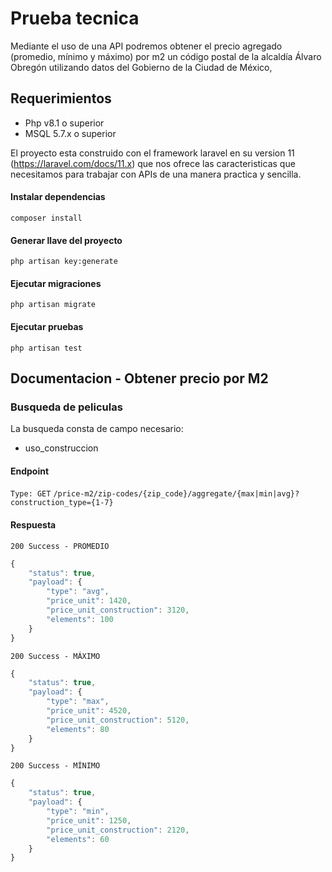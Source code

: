 # Prueba tecnica

Mediante el uso de una API podremos obtener el precio agregado  (promedio, mínimo y máximo) por m2 un
código postal de la alcaldía Álvaro Obregón utilizando datos del Gobierno de la Ciudad de México,

## Requerimientos
- Php v8.1 o superior
- MSQL 5.7.x o superior

El proyecto esta construido con el framework laravel en su version 11 (https://laravel.com/docs/11.x) que nos ofrece las caracteristicas que necesitamos para trabajar con APIs de una manera practica y sencilla.

#### Instalar dependencias
`composer install`

#### Generar llave del proyecto
`php artisan key:generate`

#### Ejecutar migraciones
`php artisan migrate`

#### Ejecutar pruebas
`php artisan test`

## Documentacion - Obtener precio por M2

### Busqueda de peliculas
La busqueda consta de  campo necesario:

* uso_construccion

#### Endpoint
`Type: GET`
`/price-m2/zip-codes/{zip_code}/aggregate/{max|min|avg}?construction_type={1-7}`


#### Respuesta
`200 Success - PROMEDIO`
```js
{
    "status": true,
    "payload": {
        "type": "avg",
        "price_unit": 1420,
        "price_unit_construction": 3120,
        "elements": 100
    }
}
```

`200 Success - MÁXIMO`
```js
{
    "status": true,
    "payload": {
        "type": "max",
        "price_unit": 4520,
        "price_unit_construction": 5120,
        "elements": 80
    }
}
```

`200 Success - MÍNIMO`
```js
{
    "status": true,
    "payload": {
        "type": "min",
        "price_unit": 1250,
        "price_unit_construction": 2120,
        "elements": 60
    }
}
```
